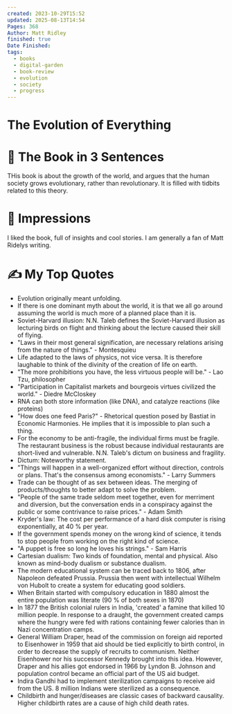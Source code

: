```yaml
---
created: 2023-10-29T15:52
updated: 2025-08-13T14:54
Pages: 368
Author: Matt Ridley
finished: true
Date Finished: 
tags:
  - books
  - digital-garden
  - book-review
  - evolution
  - society
  - progress
---
```

#  The Evolution of Everything


# 🚀 The Book in 3 Sentences
THis book is about the growth of the world, and argues that the human society grows evolutionary, rather than revolutionary. It is filled with tidbits related to this theory. 

# 🎨 Impressions

I liked the book, full of insights and cool stories.  I am generally a fan of Matt Ridelys writing. 

# ✍️ My Top  Quotes

- Evolution originally meant unfolding.
- If there is one dominant myth about the world, it is that we all go around assuming the world is much more of a planned place than it is.
- Soviet-Harvard illusion: N.N. Taleb defines the Soviet-Harvard illusion as lecturing birds on flight and thinking about the lecture caused their skill of flying.
- "Laws in their most general signification, are necessary relations arising from the nature of things." - Montesquieu
- Life adapted to the laws of physics, not vice versa. It is therefore laughable to think of the divinity of the creation of life on earth.
- "The more prohibitions you have, the less virtuous people will be." - Lao Tzu, philosopher
- "Participation in Capitalist markets and bourgeois virtues civilized the world." - Diedre McCloskey
- RNA can both store information (like DNA), and catalyze reactions (like proteins)
- "How does one feed Paris?" - Rhetorical question posed by Bastiat in Economic Harmonies. He implies that it is impossible to plan such a thing.
- For the economy to be anti-fragile, the individual firms must be fragile. The restaurant business is the robust because individual restaurants are short-lived and vulnerable. N.N. Taleb's dictum on business and fragility.
- Dictum: Noteworthy statement.
- "Things will happen in a well-organized effort without direction, controls or plans. That's the consensus among economists." - Larry Summers
- Trade can be thought of as sex between ideas. The merging of products/thoughts to better adapt to solve the problem.
- "People of the same trade seldom meet together, even for merriment and diversion, but the conversation ends in a conspiracy against the public or some contrivance to raise prices." - Adam Smith
- Kryder's law: The cost per performance of a hard disk computer is rising exponentially, at 40 % per year.
- If the government spends money on the wrong kind of science, it tends to stop people from working on the right kind of science.
- "A puppet is free so long he loves his strings." - Sam Harris
- Cartesian dualism: Two kinds of foundation, mental and physical. Also known as mind-body dualism or substance dualism.
- The modern educational system can be traced back to 1806, after Napoleon defeated Prussia. Prussia then went with intellectual Wilhelm von Hubolt to create a system for educating good soldiers.
- When Britain started with compulsory education in 1880 almost the entire population was literate (90 % of both sexes in 1870)
- In 1877 the British colonial rulers in India, 'created' a famine that killed 10 million people. In response to a draught, the government created camps where the hungry were fed with rations containing fewer calories than in Nazi concentration camps.
- General William Draper, head of the commission on foreign aid reported to Eisenhower in 1959 that aid should be tied explicitly to birth control, in order to decrease the supply of recruits to communism. Neither Eisenhower nor his successor Kennedy brought into this idea. However, Draper and his allies got endorsed in 1966 by Lyndon B. Johnson and population control became an official part of the US aid budget.
- Indira Gandhi had to implement sterilization campaigns to receive aid from the US. 8 million Indians were sterilized as a consequence.
- Childbirth and hunger/diseases are classic cases of backward causality. Higher childbirth rates are a cause of high child death rates.
